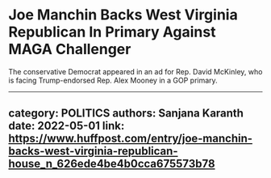 # Joe Manchin Backs West Virginia Republican In Primary Against MAGA Challenger

The conservative Democrat appeared in an ad for Rep. David McKinley, who is facing Trump-endorsed Rep. Alex Mooney in a GOP primary.

---
category: POLITICS
authors: Sanjana Karanth
date: 2022-05-01
link: https://www.huffpost.com/entry/joe-manchin-backs-west-virginia-republican-house_n_626ede4be4b0cca675573b78
---
